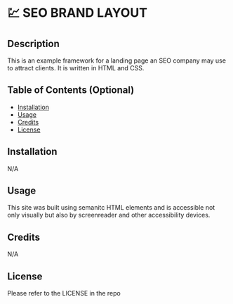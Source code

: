 # 💹 SEO BRAND LAYOUT

## Description

This is an example framework for a landing page an SEO company may use to attract clients. It is written in HTML and CSS.

## Table of Contents (Optional)

- [Installation](#installation)
- [Usage](#usage)
- [Credits](#credits)
- [License](#license)

## Installation

N/A

## Usage

This site was built using semanitc HTML elements and is accessible not only visually but also by screenreader and other accessibility devices.

## Credits

N/A

## License

Please refer to the LICENSE in the repo
